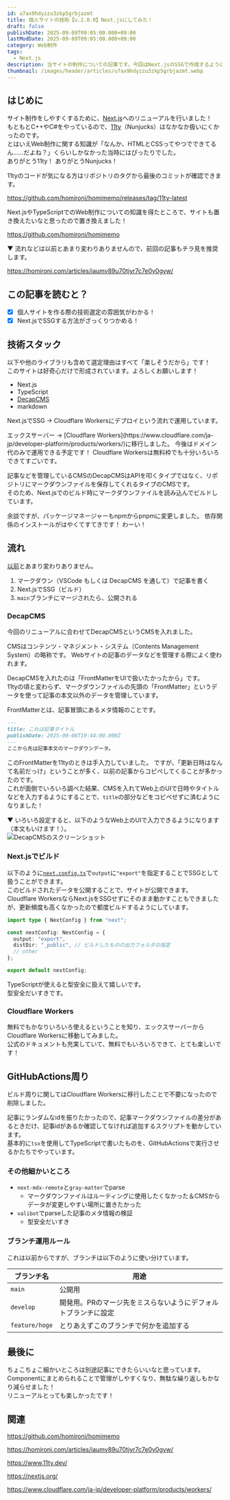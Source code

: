 ```yaml
---
id: u7ax9hdyzzu3zkp5grbjazmt
title: 個人サイトの技術【v.2.0.0】Next.jsにしてみた！
draft: false
publishDate: 2025-09-09T09:05:00.000+09:00
lastModDate: 2025-09-09T09:05:00.000+09:00
category: Web制作
tags:
  - Next.js
description: 当サイトの制作についての記事です。今回はNext.jsのSSGで作成するようにリニューアルしました！
thumbnail: /images/header/articles/u7ax9hdyzzu3zkp5grbjazmt.webp
---
```

## はじめに

サイト制作をしやすくするために、[Next.js](https://nextjs.org/)へのリニューアルを行いました！  
もともとC++やC#をやっているので、[11ty](https://www.11ty.dev/)（Nunjucks）はなかなか扱いにくかったのです。  
とはいえWeb制作に関する知識が「なんか、HTMLとCSSってやつでできてるん……だよね？」くらいしかなかった当時にはぴったりでした。  
ありがとう11ty！ ありがとうNunjucks！

<TextBlock blockType="note">
11tyのコードが気になる方はリポジトリのタグから最後のコミットが確認できます。

https://github.com/homironi/homimemo/releases/tag/11ty-latest
</TextBlock>

Next.jsやTypeScriptでのWeb制作についての知識を得たところで、サイトも置き換えたいなと思ったので置き換えました！

https://github.com/homironi/homimemo


▼ 流れなどは以前とあまり変わりありませんので、前回の記事もチラ見を推奨します。

https://homironi.com/articles/iaumv89u70tjyr7c7e0y0gyw/

## この記事を読むと？

- [x] 個人サイトを作る際の技術選定の雰囲気がわかる！
- [x] Next.jsでSSGする方法がざっくりつかめる！

## 技術スタック

以下や他のライブラリも含めて選定理由はすべて「楽しそうだから」です！  
このサイトは好奇心だけで形成されています。よろしくお願いします！

- Next.js
- TypeScript
- [DecapCMS](https://decapcms.org/)
- markdown

Next.jsでSSG → Cloudflare Workersにデプロイという流れで運用しています。

<TextBlock blockType="info">
エックスサーバー → [Cloudflare Workers](https://www.cloudflare.com/ja-jp/developer-platform/products/workers/)に移行しました。  
今後はドメイン代のみで運用できる予定です！  
Cloudflare Workersは無料枠でも十分いろいろできてすごいです。
</TextBlock>

記事などを管理しているCMSのDecapCMSはAPIを叩くタイプではなく、リポジトリにマークダウンファイルを保存してくれるタイプのCMSです。  
そのため、Next.jsでのビルド時にマークダウンファイルを読み込んでビルドしています。

<TextBlock blockType="note">
余談ですが、パッケージマネージャーもnpmからpnpmに変更しました。  
依存関係のインストールがはやくてすてきです！ わーい！
</TextBlock>

## 流れ

[以前](https://homironi.com/articles/iaumv89u70tjyr7c7e0y0gyw/)とあまり変わりありません。

1. マークダウン（VSCode もしくは DecapCMS を通して）で記事を書く
2. Next.jsでSSG（ビルド）
3. `main`ブランチにマージされたら、公開される

### DecapCMS

今回のリニューアルに合わせてDecapCMSというCMSを入れました。  

<TextBlock blockType="info" title="CMSとは">
CMSはコンテンツ・マネジメント・システム（Contents Management System）の略称です。  
Webサイトの記事のデータなどを管理する際によく使われます。
</TextBlock>

DecapCMSを入れたのは「FrontMatterをUIで扱いたかったから」です。  
11tyの頃と変わらず、マークダウンファイルの先頭の「FrontMatter」というデータを使って記事の本文以外のデータを管理しています。  

FrontMatterとは、記事冒頭にあるメタ情報のことです。

```md
---
title: これは記事タイトル
publishDate: 2025-09-08T19:44:00.000Z
---
ここから先は記事本文のマークダウンデータ。
```

このFrontMatterを11tyのときは手入力していました。
ですが、「更新日時はなんて名前だっけ」ということが多く、以前の記事からコピペしてくることが多かったのです。  
これが面倒でいろいろ調べた結果、CMSを入れてWeb上のUIで日時やタイトルなどを入力するようにすることで、`title`の部分などをコピペせずに済むようになりました！

▼ いろいろ設定すると、以下のようなWeb上のUIで入力できるようになります（本文もいけます！）。  
![DecapCMSのスクリーンショット](/images/article/u7ax9hdyzzu3zkp5grbjazmt/DecapCMS.png)

### Next.jsでビルド

以下のように[`next.config.ts`](https://github.com/homironi/homimemo/blob/main/next.config.ts)で`output`に`"export"`を指定することでSSGとして扱うことができます。  
このビルドされたデータを公開することで、サイトが公開できます。  
Cloudflare WorkersならNext.jsをSSGせずにそのまま動かすこともできましたが、更新頻度も高くなかったので都度ビルドするようにしています。

```ts
import type { NextConfig } from "next";

const nextConfig: NextConfig = {
  output: "export",
  distDir: "_public", // ビルドしたものの出力フォルダの指定
  // other
};

export default nextConfig;
```

TypeScriptが使えると型安全に扱えて嬉しいです。  
型安全だいすきです。

### Cloudflare Workers

無料でもかなりいろいろ使えるということを知り、エックスサーバーからCloudflare Workersに移動してみました。  
公式のドキュメントも充実していて、無料でもいろいろできて、とても楽しいです！

## GitHubActions周り

ビルド周りに関してはCloudflare Workersに移行したことで不要になったので削除しました。

記事にランダムなidを振りたかったので、記事マークダウンファイルの差分があるときだけ、記事idがあるか確認してなければ追加するスクリプトを動かしています。  
基本的に`tsx`を使用してTypeScriptで書いたものを、GitHubActionsで実行させるかたちでやっています。

### その他細かいところ

- `next-mdx-remote`と`gray-matter`でparse
  - マークダウンファイルはルーティングに使用したくなかった＆CMSからデータが変更しやすい場所に置きたかった
- `valibot`でparseした記事のメタ情報の検証
  - 型安全だいすき

### ブランチ運用ルール

これは以前からですが、ブランチは以下のように使い分けています。

|ブランチ名|用途|
|--|--|
|`main`|公開用|
|`develop`|開発用。PRのマージ先をミスらないようにデフォルトブランチに設定|
|`feature/hoge`|とりあえずこのブランチで何かを追加する|

## 最後に

ちょこちょこ細かいところは別途記事にできたらいいなと思っています。  
Componentにまとめられることで管理がしやすくなり、無駄な繰り返しもかなり減らせました！  
リニューアルとっても楽しかったです！

## 関連

https://github.com/homironi/homimemo

https://homironi.com/articles/iaumv89u70tjyr7c7e0y0gyw/

https://www.11ty.dev/

https://nextjs.org/

https://www.cloudflare.com/ja-jp/developer-platform/products/workers/
